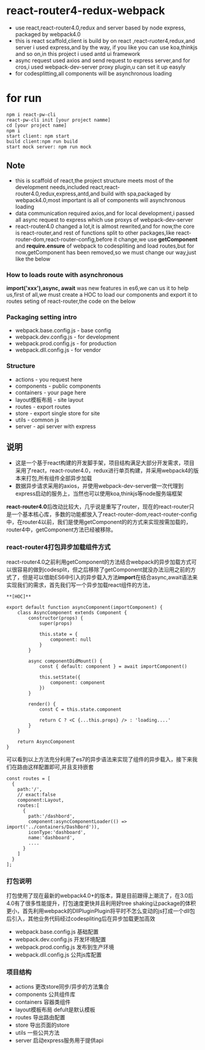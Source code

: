 # react-router4-redux-webpack
* use react,react-router4.0,redux and server based by node express, packaged by webpack4.0
* this is react scaffold,client is build by on react ,react-ruoter4,redux,and server i used express,and by the way,
if you like you can use koa,thinkjs and so on,in this project i used antd ui framework
* async request used axios and send request to express server,and for cros,i used webpack-dev-server proxy plugin,u can set it up easyly
* for codesplitting,all components will be asynchronous loading
# for run
```
npm i react-pw-cli
react-pw-cli init [your project namme]
cd [your project name]
npm i
start client: npm start
build client:npm run build
start mock server: npm run mock
```

## Note
* this is scaffold of react,the project structure meets most of the development needs,included react,react-router4.0,redux,express,antd,and build with spa,packaged by webpack4.0,most important is all of components will asynchronous loading
* data communication required axios,and for local development,i passed all async request to express which use proxys of webpack-dev-server
* react-router4.0 changed a lot,it is almost rewrited,and for now,the core is react-router,and rest of functions split to other packages,like react-router-dom,react-router-config,before it change,we use **getComponent** and **require.ensure** of webpack to codespliting and load routes,but for now,getComponent has been removed,so we must change our way,just like the below

### How to loads route with asynchronous
**import('xxx'),async, await** was new features in es6,we can us it to help us,first of all,we must create a HOC to load our components and export it to routes seting of react-router,the code on the below

###  Packaging setting intro
* webpack.base.config.js - base config
* webpack.dev.config.js - for development
* webpack.prod.config.js - for production
* webpack.dll.config.js - for vendor

### Structure
* actions  - you request here
* components - public components
* containers - your page here
* layout模板布局  - site layout
* routes - export routes
* store - export single store for site
* utils - common js
* server  - api server with express

## 说明
* 这是一个基于react构建的开发脚手架，项目结构满足大部分开发需求，项目采用了react，react-router4.0，redux进行单页构建，并采用webpack4的版本来打包,所有组件全部异步加载
* 数据异步请求采用的axios，并使用webpack-dev-server做一次代理到express启动的服务上，当然也可以使用koa,thinkjs等node服务端框架

**react-router4.0**后改动比较大，几乎说是重写了router，现在的react-router只是一个基本核心库，多数的功能都放入了react-router-dom,react-router-config中，在router4以前，我们是使用getComponent的的方式来实现按需加载的，router4中，getComponent方法已经被移除。

### react-router4打包异步加载组件方式
react-router4.0之前利用getComponent的方法结合webpack的异步加载方式可以很容易的做到codesplit，但之后移除了getComponent就没办法沿用之前的方式了，但是可以借助ES6中引入的异步载入方法**import**在结合async,await语法来实现我们的需求，首先我们写一个异步加载react组件的方法，
```
**[HOC]**

export default function asyncComponent(importComponent) {
    class AsyncComponent extends Component {
        constructor(props) {
            super(props)

            this.state = {
                component: null
            }
        }

        async componentDidMount() {
            const { default: component } = await importComponent()

            this.setState({
                component: component
            })
        }

        render() {
            const C = this.state.component

            return C ? <C {...this.props} /> : 'loading....'
        }
    }

    return AsyncComponent
}
```
可以看到以上方法充分利用了es7的异步语法来实现了组件的异步载入，接下来我们在路由这样配置即可,并且支持嵌套


```
const routes = [
  {
    path:'/',
    // exact:false
    component:Layout,
    routes:[
      {
        path:'/dashbord',
        component:asyncComponentLoader(() => import('../containers/DashBord')),
        iconType:'dashboard',
        name:'dashboard',
        ....
      }
    ]
  }
];
```
### 打包说明
打包使用了现在最新的webpack4.0+的版本，算是目前跟得上潮流了，在3.0后4.0有了很多性能提升，打包速度更快并且利用好tree shaking让package的体积更小，首先利用webpack的DllPluginPlugin将平时不怎么变动的js打成一个dll包后引入，其他业务代码经过codespliting后在异步加载更加高效
* webpack.base.config.js 基础配置
* webpack.dev.config.js 开发环境配置
* webpack.prod.config.js 发布到生产环境
* webpack.dll.config.js 公共js库配置

### 项目结构
* actions 更改store同步/异步的方法集合
* components 公共组件库
* containers 容器类组件
* layout模板布局 defult是默认模板
* routes 导出路由配置
* store 导出页面的store
* utils 一些公共方法
* server 启动express服务用于提供api




